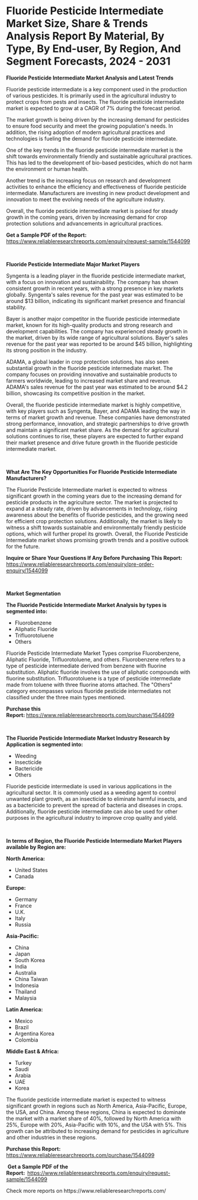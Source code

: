 <p><h1>Fluoride Pesticide Intermediate Market Size, Share & Trends Analysis Report By Material, By Type, By End-user, By Region, And Segment Forecasts, 2024 - 2031</h1></p><p><strong>Fluoride Pesticide Intermediate Market Analysis and Latest Trends</strong></p>
<p><p>Fluoride pesticide intermediate is a key component used in the production of various pesticides. It is primarily used in the agricultural industry to protect crops from pests and insects. The fluoride pesticide intermediate market is expected to grow at a CAGR of 7% during the forecast period. </p><p>The market growth is being driven by the increasing demand for pesticides to ensure food security and meet the growing population's needs. In addition, the rising adoption of modern agricultural practices and technologies is fueling the demand for fluoride pesticide intermediate. </p><p>One of the key trends in the fluoride pesticide intermediate market is the shift towards environmentally friendly and sustainable agricultural practices. This has led to the development of bio-based pesticides, which do not harm the environment or human health. </p><p>Another trend is the increasing focus on research and development activities to enhance the efficiency and effectiveness of fluoride pesticide intermediate. Manufacturers are investing in new product development and innovation to meet the evolving needs of the agriculture industry. </p><p>Overall, the fluoride pesticide intermediate market is poised for steady growth in the coming years, driven by increasing demand for crop protection solutions and advancements in agricultural practices.</p></p>
<p><strong>Get a Sample PDF of the Report:&nbsp;</strong> <a href="https://www.reliableresearchreports.com/enquiry/request-sample/1544099">https://www.reliableresearchreports.com/enquiry/request-sample/1544099</a></p>
<p>&nbsp;</p>
<p><strong>Fluoride Pesticide Intermediate Major Market Players</strong></p>
<p><p>Syngenta is a leading player in the fluoride pesticide intermediate market, with a focus on innovation and sustainability. The company has shown consistent growth in recent years, with a strong presence in key markets globally. Syngenta's sales revenue for the past year was estimated to be around $13 billion, indicating its significant market presence and financial stability.</p><p>Bayer is another major competitor in the fluoride pesticide intermediate market, known for its high-quality products and strong research and development capabilities. The company has experienced steady growth in the market, driven by its wide range of agricultural solutions. Bayer's sales revenue for the past year was reported to be around $45 billion, highlighting its strong position in the industry.</p><p>ADAMA, a global leader in crop protection solutions, has also seen substantial growth in the fluoride pesticide intermediate market. The company focuses on providing innovative and sustainable products to farmers worldwide, leading to increased market share and revenue. ADAMA's sales revenue for the past year was estimated to be around $4.2 billion, showcasing its competitive position in the market.</p><p>Overall, the fluoride pesticide intermediate market is highly competitive, with key players such as Syngenta, Bayer, and ADAMA leading the way in terms of market growth and revenue. These companies have demonstrated strong performance, innovation, and strategic partnerships to drive growth and maintain a significant market share. As the demand for agricultural solutions continues to rise, these players are expected to further expand their market presence and drive future growth in the fluoride pesticide intermediate market.</p></p>
<p>&nbsp;</p>
<p><strong>What Are The Key Opportunities For Fluoride Pesticide Intermediate Manufacturers?</strong></p>
<p><p>The Fluoride Pesticide Intermediate market is expected to witness significant growth in the coming years due to the increasing demand for pesticide products in the agriculture sector. The market is projected to expand at a steady rate, driven by advancements in technology, rising awareness about the benefits of fluoride pesticides, and the growing need for efficient crop protection solutions. Additionally, the market is likely to witness a shift towards sustainable and environmentally friendly pesticide options, which will further propel its growth. Overall, the Fluoride Pesticide Intermediate market shows promising growth trends and a positive outlook for the future.</p></p>
<p><strong>Inquire or Share Your Questions If Any Before Purchasing This Report:</strong> <a href="https://www.reliableresearchreports.com/enquiry/pre-order-enquiry/1544099">https://www.reliableresearchreports.com/enquiry/pre-order-enquiry/1544099</a></p>
<p>&nbsp;</p>
<p><strong>Market Segmentation</strong></p>
<p><strong>The Fluoride Pesticide Intermediate Market Analysis by types is segmented into:</strong></p>
<p><ul><li>Fluorobenzene</li><li>Aliphatic Fluoride</li><li>Trifluorotoluene</li><li>Others</li></ul></p>
<p><p>Fluoride Pesticide Intermediate Market Types comprise Fluorobenzene, Aliphatic Fluoride, Trifluorotoluene, and others. Fluorobenzene refers to a type of pesticide intermediate derived from benzene with fluorine substitution. Aliphatic fluoride involves the use of aliphatic compounds with fluorine substitution. Trifluorotoluene is a type of pesticide intermediate made from toluene with three fluorine atoms attached. The "Others" category encompasses various fluoride pesticide intermediates not classified under the three main types mentioned.</p></p>
<p><strong>Purchase this Report:&nbsp;</strong><a href="https://www.reliableresearchreports.com/purchase/1544099">https://www.reliableresearchreports.com/purchase/1544099</a></p>
<p>&nbsp;</p>
<p><strong>The Fluoride Pesticide Intermediate Market Industry Research by Application is segmented into:</strong></p>
<p><ul><li>Weeding</li><li>Insecticide</li><li>Bactericide</li><li>Others</li></ul></p>
<p><p>Fluoride pesticide intermediate is used in various applications in the agricultural sector. It is commonly used as a weeding agent to control unwanted plant growth, as an insecticide to eliminate harmful insects, and as a bactericide to prevent the spread of bacteria and diseases in crops. Additionally, fluoride pesticide intermediate can also be used for other purposes in the agricultural industry to improve crop quality and yield.</p></p>
<p>&nbsp;</p>
<p><strong>In terms of Region, the Fluoride Pesticide Intermediate Market Players available by Region are:</strong></p>
<p>
    <p> <strong> North America: </strong>
        <ul>
            <li>United States</li>
            <li>Canada</li>
        </ul>
        </p> 
    <p> <strong> Europe: </strong>
        <ul>
            <li>Germany</li>
            <li>France</li>
            <li>U.K.</li>
            <li>Italy</li>
            <li>Russia</li>
        </ul>
        </p> 
    <p> <strong> Asia-Pacific: </strong>
        <ul>
            <li>China</li>
            <li>Japan</li>
            <li>South Korea</li>
            <li>India</li>
            <li>Australia</li>
            <li>China Taiwan</li>
            <li>Indonesia</li>
            <li>Thailand</li>
            <li>Malaysia</li>
        </ul>
        </p> 
    <p> <strong> Latin America: </strong>
        <ul>
            <li>Mexico</li>
            <li>Brazil</li>
            <li>Argentina Korea</li>
            <li>Colombia</li>
        </ul>
        </p> 
    <p> <strong> Middle East & Africa: </strong>
        <ul>
            <li>Turkey</li>
            <li>Saudi</li>
            <li>Arabia</li>
            <li>UAE</li>
            <li>Korea</li>
        </ul>
    </p>
    </p>
<p><p>The fluoride pesticide intermediate market is expected to witness significant growth in regions such as North America, Asia-Pacific, Europe, the USA, and China. Among these regions, China is expected to dominate the market with a market share of 40%, followed by North America with 25%, Europe with 20%, Asia-Pacific with 10%, and the USA with 5%. This growth can be attributed to increasing demand for pesticides in agriculture and other industries in these regions.</p></p>
<p><strong>Purchase this Report: </strong><a href="https://www.reliableresearchreports.com/purchase/1544099">https://www.reliableresearchreports.com/purchase/1544099</a></p>
<p>&nbsp;<strong>Get a Sample PDF of the Report:&nbsp;&nbsp;</strong><a href="https://www.reliableresearchreports.com/enquiry/request-sample/1544099">https://www.reliableresearchreports.com/enquiry/request-sample/1544099</a></p>
<p><strong></strong></p>
<p>Check more reports on https://www.reliableresearchreports.com/</p>
